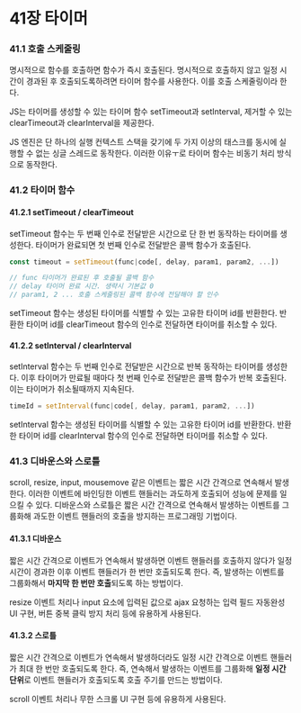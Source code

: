# 41장 타이머

### 41.1 호출 스케줄링

명시적으로 함수를 호출하면 함수가 즉시 호출된다. 명시적으로 호출하지 않고 일정 시간이 경과된 후 호출되도록하려면 타이머 함수를 사용한다. 이를 호출 스케줄링이라 한다.

JS는 타이머를 생성할 수 있는 타이머 함수 setTimeout과 setInterval, 제거할 수 있는 clearTimeout과 clearInterval을 제공한다.

JS 엔진은 단 하나의 실행 컨텍스트 스택을 갖기에 두 가지 이상의 태스크를 동시에 실행할 수 없는 싱글 스레드로 동작한다. 이러한 이유ㅜ로 타이머 함수는 비동기 처리 방식으로 동작한다.



### 41.2 타이머 함수

#### 41.2.1 setTimeout / clearTimeout

setTimeout 함수는 두 번째 인수로 전달받은 시간으로 단 한 번 동작하는 타이머를 생성한다. 타이머가 완료되면 첫 번째 인수로 전달받은 콜백 함수가 호출된다.

```javascript
const timeout = setTimeout(func|code[, delay, param1, param2, ...])

// func 타이머가 완료된 후 호출될 콜백 함수
// delay 타이머 완료 시간. 생략시 기본값 0
// param1, 2 ... 호출 스케줄링된 콜백 함수에 전달해야 할 인수
```

setTimeout 함수는 생성된 타이머를 식별할 수 있는 고유한 타이머 id를 반환한다. 반환한 타이머 id를 clearTimeout 함수의 인수로 전달하면 타이머를 취소할 수 있다.



#### 41.2.2 setInterval / clearInterval

setInterval 함수는 두 번째 인수로 전달받은 시간으로 반복 동작하는 타이머를 생성한다. 이후 타이머가 만료될 때마다 첫 번째 인수로 전달받은 콜백 함수가 반복 호출된다. 이는 타이머가 취소될때까지 지속된다.

```javascript
timeId = setInterval(func|code[, delay, param1, param2, ...])
```

setInterval 함수는 생성된 타이머를 식별할 수 있는 고유한 타이머 id를 반환한다. 반환한 타이머 id를 clearInterval 함수의 인수로 전달하면 타이머를 취소할 수 있다.



### 41.3 디바운스와 스로틀

scroll, resize, input, mousemove 같은 이벤트는 짧은 시간 간격으로 연속해서 발생한다. 이러한 이벤트에 바인딩한 이벤트 핸들러는 과도하게 호출되어 성능에 문제를 일으킬 수 있다. 디바운스와 스로틀은 짧은 시간 간격으로 연속해서 발생하는 이벤트를 그룹화해 과도한 이벤트 핸들러의 호출을 방지하는 프로그래밍 기법이다.



#### 41.3.1 디바운스

짧은 시간 간격으로 이벤트가 연속해서 발생하면 이벤트 핸들러를 호출하지 않다가 일정 시간이 경과한 이후 이벤트 핸들러가 한 번만 호출되도록 한다. 즉, 발생하는 이벤트를 그룹화해서 **마지막 한 번만 호출**되도록 하는 방법이다.

resize 이벤트 처리나 input 요소에 입력된 값으로 ajax 요청하는 입력 필드 자동완성 UI 구현, 버튼 중복 클릭 방지 처리 등에 유용하게 사용된다.



#### 41.3.2 스로틀

짧은 시간 간격으로 이벤트가 연속해서 발생하더라도 일정 시간 간격으로 이벤트 핸들러가 최대 한 번만 호출되도록 한다. 즉, 연속해서 발생하는 이벤트를 그룹화해 **일정 시간 단위**로 이벤트 핸들러가 호출되도록 호출 주기를 만드는 방법이다.

scroll 이벤트 처리나 무한 스크롤 UI 구현 등에 유용하게 사용된다.

